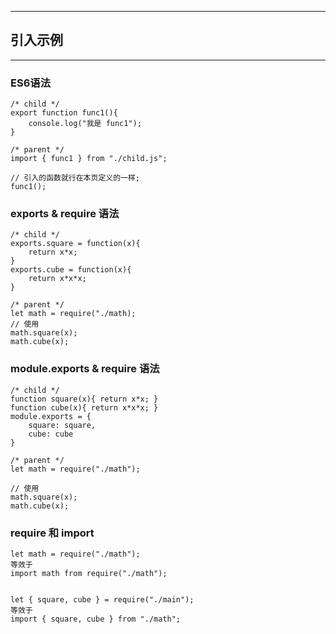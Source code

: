 ***
## 引入示例
***

### ES6语法
```
/* child */
export function func1(){
    console.log("我是 func1");
}

/* parent */
import { func1 } from "./child.js";

// 引入的函数就行在本页定义的一样;
func1();
```

### exports & require 语法
``` 
/* child */
exports.square = function(x){
    return x*x;
}
exports.cube = function(x){
    return x*x*x;
}

/* parent */
let math = require("./math);
// 使用
math.square(x); 
math.cube(x);
```

### module.exports & require 语法
```
/* child */
function square(x){ return x*x; }
function cube(x){ return x*x*x; }
module.exports = {
    square: square,
    cube: cube
}

/* parent */
let math = require("./math");

// 使用
math.square(x);
math.cube(x);
```


### require 和 import
```
let math = require("./math");
等效于
import math from require("./math");


let { square, cube } = require("./main");
等效于
import { square, cube } from "./math";
```